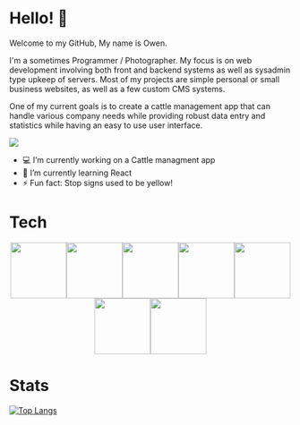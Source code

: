 <!--- ![Banner](https://raw.githubusercontent.com/OwenRempel/OwenRempel/main/photos/DJI_0937-Pano.jpg) --->


# Hello! 👋

Welcome to my GitHub, My name is Owen.

I'm a sometimes Programmer / Photographer.
My focus is on web development involving both front and backend systems as well as sysadmin type upkeep of servers.
Most of my projects are simple personal or small business websites, as well as a few custom CMS systems.

One of my current goals is to create a cattle management app that can handle various company needs while providing robust data entry and statistics while having an easy to use user interface.


[![](https://komarev.com/ghpvc/?username=OwenRempele&color=red)](https://github.com/OwenRempel/Hooves)



- 💻 I’m currently working on a Cattle managment app
- 🌱 I’m currently learning React
- ⚡ Fun fact: Stop signs used to be yellow!


# Tech

<p align="center">
  <img src="https://media3.giphy.com/media/ln7z2eWriiQAllfVcn/200w.webp" width="100"><img src="https://i.giphy.com/media/LMt9638dO8dftAjtco/200.webp" width="100"><img src="https://media.giphy.com/media/fsEaZldNC8A1PJ3mwp/giphy.gif" width="100"><img src="https://i.giphy.com/media/eNAsjO55tPbgaor7ma/200w.webp" width="100"><img src="https://media.giphy.com/media/XAxylRMCdpbEWUAvr8/giphy.gif" width="100"><img src="https://i.giphy.com/media/KzJkzjggfGN5Py6nkT/200.webp" width="100"><img src="https://i.giphy.com/media/IdyAQJVN2kVPNUrojM/200.webp" width="100">
</p>

<!---
# Projects

[![Readme Card](https://github-readme-stats.vercel.app/api/pin/?username=OwenRempel&repo=Hooves&theme=dracula)](https://github.com/OwenRempel/Hooves)
[![Readme Card](https://github-readme-stats.vercel.app/api/pin/?username=OwenRempel&repo=GoodlowEFC&theme=dracula)](https://github.com/OwenRempel/GoodlowEFC)
--->

# Stats

<!---
[![github stats](https://github-readme-stats.vercel.app/api/top-langs/?username=OwenRempel&layout=compact&theme=dracula)](https://github.com/OwenRempel)

 [![GitHub Streak](https://github-readme-stats.vercel.app/api?username=OwenRempel&theme=dracula)](https://github.com/OwenRempel) --->

[![Top Langs](https://github-readme-streak-stats.herokuapp.com/?user=OwenRempel&theme=dark&count_private=true&theme=dracula)](https://github.com/OwenRempel)
